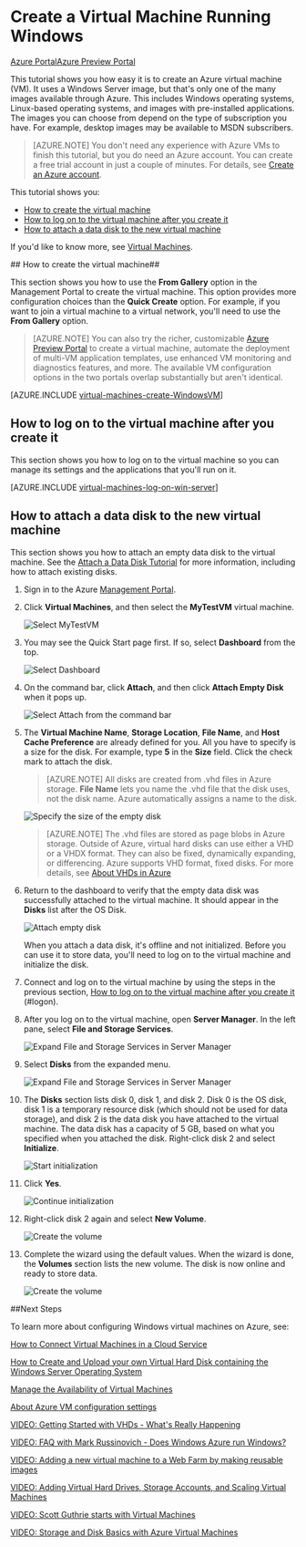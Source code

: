 <properties pageTitle="Create a virtual machine running Windows in Azure" description="Learn to create Windows virtual machine (VM) in Azure, then log on and attach a data disk" services="virtual-machines" documentationCenter="" authors="KBDAzure" manager="timlt" editor="tysonn"/>

<tags ms.service="virtual-machines" ms.workload="infrastructure-services" ms.tgt_pltfrm="vm-windows" ms.devlang="na" ms.topic="article" ms.date="01/20/2015" ms.author="kathydav"/> 



# Create a Virtual Machine Running Windows #

<div class="dev-center-tutorial-selector sublanding"><a href="/en-us/documentation/articles/virtual-machines-windows-tutorial/" title="Azure Portal" class="current">Azure Portal</a><a href="/en-us/documentation/articles/virtual-machines-windows-tutorial-azure-preview/" title="Azure Preview Portal">Azure Preview Portal</a></div>

This tutorial shows you how easy it is to create an Azure virtual machine (VM). It uses a Windows Server image, but that's only one of the many images available through Azure. This includes Windows operating systems, Linux-based operating systems, and images with pre-installed applications. The images you can choose from depend on the type of subscription you have. For example, desktop images may be available to MSDN subscribers.

> [AZURE.NOTE] You don't need any experience with Azure VMs to finish this tutorial, but you do need an Azure account. You can create a free trial account in just a couple of minutes. For details, see [Create an Azure account](http://www.windowsazure.com/en-us/develop/php/tutorials/create-a-windows-azure-account/). 

This tutorial shows you:

- [How to create the virtual machine](#createvirtualmachine)
- [How to log on to the virtual machine after you create it](#logon)
- [How to attach a data disk to the new virtual machine](#attachdisk)

If you'd like to know more, see [Virtual Machines](http://go.microsoft.com/fwlink/p/?LinkID=271224).


##<a id="createvirtualmachine"> </a>How to create the virtual machine##

This section shows you how to use the **From Gallery** option in the Management Portal to create the virtual machine. This option provides more configuration choices than the **Quick Create** option. For example, if you want to join a virtual machine to a virtual network, you'll need to use the **From Gallery** option.

> [AZURE.NOTE] You can also try the richer, customizable [Azure Preview Portal](https://portal.azure.com) to create a virtual machine, automate the deployment of multi-VM application templates, use enhanced VM monitoring and diagnostics features, and more. The available VM configuration options in the two portals overlap substantially but aren't identical.  

[AZURE.INCLUDE [virtual-machines-create-WindowsVM](../includes/virtual-machines-create-WindowsVM.md)]

## <a id="logon"> </a>How to log on to the virtual machine after you create it ##

This section shows you how to log on to the virtual machine so you can manage its settings and the applications that you'll run on it.

[AZURE.INCLUDE [virtual-machines-log-on-win-server](../includes/virtual-machines-log-on-win-server.md)]

## <a id="attachdisk"> </a>How to attach a data disk to the new virtual machine ##

This section shows you how to attach an empty data disk to the virtual machine. See the [Attach a Data Disk Tutorial](http://www.windowsazure.com/en-us/documentation/articles/storage-windows-attach-disk/) for more information, including how to attach existing disks.

1. Sign in to the Azure [Management Portal](http://manage.windowsazure.com).

2. Click **Virtual Machines**, and then select the **MyTestVM** virtual machine.

	![Select MyTestVM](./media/virtual-machines-windows-tutorial/selectvm.png)
	
3. You may see the Quick Start page first. If so, select **Dashboard** from the top.

	![Select Dashboard](./media/virtual-machines-windows-tutorial/dashboard.png)

4. On the command bar, click **Attach**, and then click **Attach Empty Disk** when it pops up.

	![Select Attach from the command bar](./media/virtual-machines-windows-tutorial/commandbarattach.png)	

5. The **Virtual Machine Name**, **Storage Location**, **File Name**, and **Host Cache Preference** are already defined for you. All you have to specify is a size for the disk. For example, type **5** in the **Size** field. Click the check mark to attach the disk.


	>[AZURE.NOTE] All disks are created from .vhd files in Azure storage. **File Name** lets you name the .vhd file that the disk uses, not the disk name. Azure automatically assigns a name to the disk. 

	![Specify the size of the empty disk](./media/virtual-machines-windows-tutorial/emptydisksize.png)	
	
	>[AZURE.NOTE] The .vhd files are stored as page blobs in Azure storage. Outside of Azure, virtual hard disks can use either a VHD or a VHDX format. They can also be fixed, dynamically expanding, or differencing. Azure supports VHD format, fixed disks. For more details, see [About VHDs in Azure](http://msdn.microsoft.com/en-us/library/azure/dn790344.aspx)  

6. Return to the dashboard to verify that the empty data disk was successfully attached to the virtual machine. It should appear in the **Disks** list after the OS Disk.

	![Attach empty disk](./media/virtual-machines-windows-tutorial/disklistwithdatadisk.png)

	When you attach a data disk, it's offline and not initialized. Before you can use it to store data, you'll need to log on to the virtual machine and initialize the disk.

7. Connect and log on to the virtual machine by using the steps in the previous section, [How to log on to the virtual machine after you create it] (#logon).

8. After you log on to the virtual machine, open **Server Manager**. In the left pane, select **File and Storage Services**.

	![Expand File and Storage Services in Server Manager](./media/virtual-machines-windows-tutorial/fileandstorageservices.png)

9. Select **Disks** from the expanded menu.

	![Expand File and Storage Services in Server Manager](./media/virtual-machines-windows-tutorial/selectdisks.png)	
	
10.	The **Disks** section lists disk 0, disk 1, and disk 2. Disk 0 is the OS disk, disk 1 is a temporary resource disk (which should not be used for data storage), and disk 2 is the data disk you have attached to the virtual machine. The data disk has a capacity of 5 GB, based on what you specified when you attached the disk. Right-click disk 2 and  select **Initialize**.

	![Start initialization](./media/virtual-machines-windows-tutorial/initializedisk.png)

11. Click **Yes**.

	![Continue initialization](./media/virtual-machines-windows-tutorial/yesinitialize.png)

12. Right-click disk 2 again and select **New Volume**. 

	![Create the volume](./media/virtual-machines-windows-tutorial/initializediskvolume.png)

13. Complete the wizard using the default values. When the wizard is done, the **Volumes** section lists the new volume. The disk is now online and ready to store data. 

	![Create the volume](./media/virtual-machines-windows-tutorial/newvolumecreated.png)
	
##Next Steps 

To learn more about configuring Windows virtual machines on Azure, see:

[How to Connect Virtual Machines in a Cloud Service](http://www.windowsazure.com/en-us/documentation/articles/cloud-services-connect-virtual-machine/)

[How to Create and Upload your own Virtual Hard Disk containing the Windows Server Operating System](http://www.windowsazure.com/en-us/documentation/articles/virtual-machines-create-upload-vhd-windows-server/)

[Manage the Availability of Virtual Machines](http://www.windowsazure.com/en-us/documentation/articles/manage-availability-virtual-machines/)

[About Azure VM configuration settings](http://msdn.microsoft.com/library/azure/dn763935.aspx)

[VIDEO: Getting Started with VHDs - What's Really Happening](http://azure.microsoft.com/en-us/documentation/videos/getting-started-with-azure-virtual-machines)

[VIDEO: FAQ with Mark Russinovich - Does Windows Azure run Windows?](http://azure.microsoft.com/en-us/documentation/videos/mark-russinovich-windows-on-azure)

[VIDEO: Adding a new virtual machine to a Web Farm by making reusable images](http://azure.microsoft.com/en-us/documentation/videos/adding-virtual-machines-web-farm)

[VIDEO: Adding Virtual Hard Drives, Storage Accounts, and Scaling Virtual Machines](http://azure.microsoft.com/en-us/documentation/videos/adding-drives-scaling-virtual-machines)

[VIDEO: Scott Guthrie starts with Virtual Machines](http://azure.microsoft.com/en-us/documentation/videos/virtual-machines-scottgu)

[VIDEO: Storage and Disk Basics with Azure Virtual Machines](http://azure.microsoft.com/en-us/documentation/videos/storage-and-disks-virtual-machines)



[About virtual machines in Azure]: #virtualmachine
[How to create the virtual machine]: #custommachine
[How to log on to the virtual machine after you create it]: #logon
[How to attach a data disk to the new virtual machine]: #attachdisk
[How to set up communication with the virtual machine]: #endpoints
